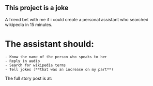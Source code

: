 ## This project is a joke

A friend bet with me if i could create a personal assistant who searched wikipedia in 15 minutes.

# The assistant should:
    - Know the name of the person who speaks to her
    - Reply in audio
    - Search for wikipedia terms
    - Tell jokes (**that was an increase on my part**)

The full story post is at: